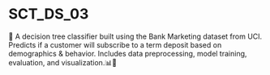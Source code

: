 # SCT_DS_03
🏦 A decision tree classifier built using the Bank Marketing dataset from UCI. Predicts if a customer will subscribe to a term deposit based on demographics &amp; behavior. Includes data preprocessing, model training, evaluation, and visualization.📊🌳
